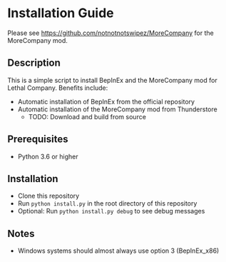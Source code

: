 # Installation Guide

Please see https://github.com/notnotnotswipez/MoreCompany for the MoreCompany mod.

## Description
This is a simple script to install BepInEx and the MoreCompany mod for Lethal Company. Benefits include:
- Automatic installation of BepInEx from the official repository
- Automatic installation of the MoreCompany mod from Thunderstore
    - TODO: Download and build from source

## Prerequisites
- Python 3.6 or higher

## Installation
- Clone this repository
- Run `python install.py` in the root directory of this repository
- Optional: Run `python install.py debug` to see debug messages

## Notes
- Windows systems should almost always use option 3 (BepInEx_x86)